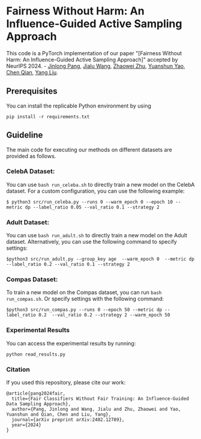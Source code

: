 # Fairness Without Harm: An Influence-Guided Active Sampling Approach

This code is a PyTorch implementation of our paper "[Fairness Without Harm: An Influence-Guided Active Sampling Approach]" accepted by NeurIPS 2024. - [Jinlong Pang](https://jlpang863.github.io/), [Jialu Wang](https://people.ucsc.edu/~jwang470/), [Zhaowei Zhu](https://users.soe.ucsc.edu/~zhaoweizhu/), [Yuanshun Yao](https://www.kevyao.com/), [Chen Qian](https://users.soe.ucsc.edu/~qian/), [Yang Liu](http://www.yliuu.com/).

## Prerequisites
You can install the replicable Python environment by using
```
pip install -r requirements.txt
```

## Guideline

The main code for executing our methods on different datasets are provided as follows.

### CelebA Dataset: 
  You can use `bash run_celeba.sh` to directly train a new model on the CelebA dataset. For a custom configuration, you can use the following example:

  ```
  $ python3 src/run_celeba.py --runs 0 --warm_epoch 0 --epoch 10 --metric dp --label_ratio 0.05 --val_ratio 0.1 --strategy 2
  ```

### Adult Dataset: 
  You can use `bash run_adult.sh` to directly train a new model on the Adult dataset.  Alternatively, you can use the following command to specify settings:
  ```
  $python3 src/run_adult.py --group_key age  --warm_epoch 0  --metric dp --label_ratio 0.2 --val_ratio 0.1 --strategy 2 
  ```

### Compas Dataset:
  To train a new model on the Compas dataset, you can run `bash run_compas.sh`. Or specify settings with the following command:

  ```
  $python3 src/run_compas.py --runs 0 --epoch 50 --metric dp --label_ratio 0.2  --val_ratio 0.2 --strategy 2 --warm_epoch 50
  ```

### Experimental Results

You can access the experimental results by running:

```
python read_results.py
```


### Citation

If you used this repository, please cite our work:
```
@article{pang2024fair,
  title={Fair Classifiers Without Fair Training: An Influence-Guided Data Sampling Approach},
  author={Pang, Jinlong and Wang, Jialu and Zhu, Zhaowei and Yao, Yuanshun and Qian, Chen and Liu, Yang},
  journal={arXiv preprint arXiv:2402.12789},
  year={2024}
}
```